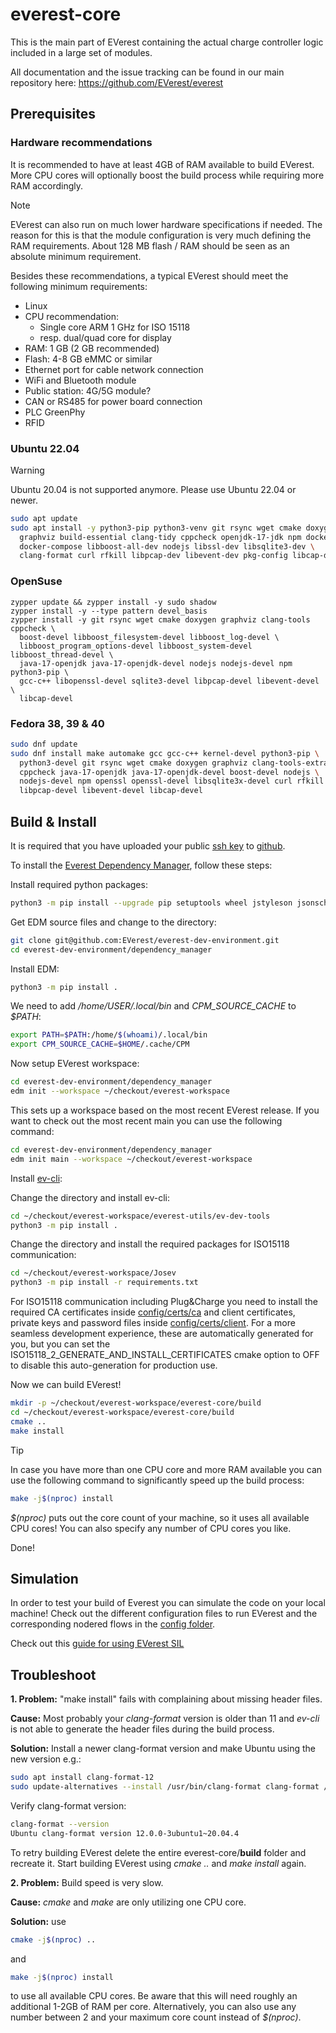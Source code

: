 # everest-core

This is the main part of EVerest containing the actual charge controller logic
included in a large set of modules.

All documentation and the issue tracking can be found in our main repository
here: <https://github.com/EVerest/everest>

## Prerequisites

### Hardware recommendations

It is recommended to have at least 4GB of RAM available to build EVerest. More
CPU cores will optionally boost the build process while requiring more RAM
accordingly.

> [!NOTE]
> EVerest can also run on much lower hardware specifications if needed. The
> reason for this is that the module configuration is very much defining the RAM
> requirements. About 128 MB flash / RAM should be seen as an absolute minimum
> requirement.

Besides these recommendations, a typical EVerest should meet the following
minimum requirements:

* Linux
* CPU recommendation:
  * Single core ARM 1 GHz for ISO 15118
  * resp. dual/quad core for display
* RAM: 1 GB (2 GB recommended)
* Flash: 4-8 GB eMMC or similar
* Ethernet port for cable network connection
* WiFi and Bluetooth module
* Public station: 4G/5G module?
* CAN or RS485 for power board connection
* PLC GreenPhy
* RFID

### Ubuntu 22.04

> [!WARNING]
> Ubuntu 20.04 is not supported anymore. Please use Ubuntu 22.04 or newer.

```bash
sudo apt update
sudo apt install -y python3-pip python3-venv git rsync wget cmake doxygen \
  graphviz build-essential clang-tidy cppcheck openjdk-17-jdk npm docker \
  docker-compose libboost-all-dev nodejs libssl-dev libsqlite3-dev \
  clang-format curl rfkill libpcap-dev libevent-dev pkg-config libcap-dev
```

### OpenSuse

```shell
zypper update && zypper install -y sudo shadow
zypper install -y --type pattern devel_basis
zypper install -y git rsync wget cmake doxygen graphviz clang-tools cppcheck \
  boost-devel libboost_filesystem-devel libboost_log-devel \
  libboost_program_options-devel libboost_system-devel libboost_thread-devel \
  java-17-openjdk java-17-openjdk-devel nodejs nodejs-devel npm python3-pip \
  gcc-c++ libopenssl-devel sqlite3-devel libpcap-devel libevent-devel \
  libcap-devel
```

### Fedora 38, 39 & 40

```bash
sudo dnf update
sudo dnf install make automake gcc gcc-c++ kernel-devel python3-pip \
  python3-devel git rsync wget cmake doxygen graphviz clang-tools-extra \
  cppcheck java-17-openjdk java-17-openjdk-devel boost-devel nodejs \
  nodejs-devel npm openssl openssl-devel libsqlite3x-devel curl rfkill \
  libpcap-devel libevent-devel libcap-devel
```

## Build & Install

It is required that you have uploaded your public [ssh key](https://www.atlassian.com/git/tutorials/git-ssh)
to [github](https://github.com/settings/keys).

To install the [Everest Dependency Manager](https://github.com/EVerest/everest-dev-environment/blob/main/dependency_manager/README.md),
follow these steps:

Install required python packages:

```bash
python3 -m pip install --upgrade pip setuptools wheel jstyleson jsonschema
```

Get EDM source files and change to the directory:

```bash
git clone git@github.com:EVerest/everest-dev-environment.git
cd everest-dev-environment/dependency_manager
```

Install EDM:

```bash
python3 -m pip install .
```

We need to add */home/USER/.local/bin* and *CPM_SOURCE_CACHE* to *$PATH*:

```bash
export PATH=$PATH:/home/$(whoami)/.local/bin
export CPM_SOURCE_CACHE=$HOME/.cache/CPM
```

Now setup EVerest workspace:

```bash
cd everest-dev-environment/dependency_manager
edm init --workspace ~/checkout/everest-workspace
```

This sets up a workspace based on the most recent EVerest release. If you want
to check out the most recent main you can use the following command:

```bash
cd everest-dev-environment/dependency_manager
edm init main --workspace ~/checkout/everest-workspace
```

Install [ev-cli](https://github.com/EVerest/everest-utils/tree/main/ev-dev-tools):

Change the directory and install ev-cli:

```bash
cd ~/checkout/everest-workspace/everest-utils/ev-dev-tools
python3 -m pip install .
```

Change the directory and install the required packages for ISO15118 communication:

```bash
cd ~/checkout/everest-workspace/Josev
python3 -m pip install -r requirements.txt
```

For ISO15118 communication including Plug&Charge you need to install the
required CA certificates inside [config/certs/ca](config/certs/ca) and client
certificates, private keys and password files inside [config/certs/client](config/certs/client/).
For a more seamless development experience, these are automatically generated
for you, but you can set the ISO15118_2_GENERATE_AND_INSTALL_CERTIFICATES cmake
option to OFF to disable this auto-generation for production use.

Now we can build EVerest!

```bash
mkdir -p ~/checkout/everest-workspace/everest-core/build
cd ~/checkout/everest-workspace/everest-core/build
cmake ..
make install
```

> [!TIP]
> In case you have more than one CPU core and more RAM available you can use the
> following command to significantly speed up the build process:

```bash
make -j$(nproc) install
```

*$(nproc)* puts out the core count of your machine, so it uses all available CPU
cores! You can also specify any number of CPU cores you like.

Done!

<!--- WIP: [everest-cpp - Init Script](https://github.com/EVerest/everest-utils/tree/main/everest-cpp) -->

## Simulation

In order to test your build of Everest you can simulate the code on your local
machine! Check out the different configuration files to run EVerest and the
corresponding nodered flows in the [config folder](config/).

Check out this [guide for using EVerest SIL](https://everest.github.io/nightly/tutorials/run_sil/index.html)

## Troubleshoot

**1. Problem:** "make install" fails with complaining about missing header files.

**Cause:** Most probably your *clang-format* version is older than 11 and
*ev-cli* is not able to generate the header files during the build process.

**Solution:** Install a newer clang-format version and make Ubuntu using the new
version e.g.:

```bash
sudo apt install clang-format-12
sudo update-alternatives --install /usr/bin/clang-format clang-format /usr/bin/clang-format-12 100
```

Verify clang-format version:

```bash
clang-format --version
Ubuntu clang-format version 12.0.0-3ubuntu1~20.04.4
```

To retry building EVerest delete the entire everest-core/**build** folder and
recreate it. Start building EVerest using *cmake ..* and *make install* again.

**2. Problem:** Build speed is very slow.

**Cause:** *cmake* and *make* are only utilizing one CPU core.

**Solution:** use

```bash
cmake -j$(nproc) .. 
```

and

```bash
make -j$(nproc) install
```

to use all available CPU cores. Be aware that this will need roughly an
additional 1-2GB of RAM per core. Alternatively, you can also use any number
between 2 and your maximum core count instead of *$(nproc)*.
